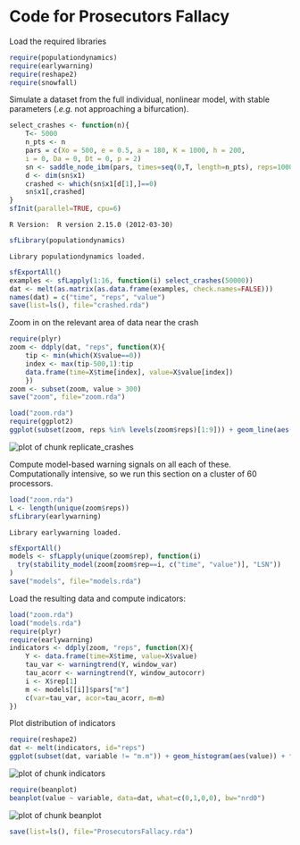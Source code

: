 


# Code for Prosecutors Fallacy 

Load the required libraries 


```r
require(populationdynamics)
require(earlywarning)
require(reshape2)
require(snowfall)
```




Simulate a dataset from the full individual, nonlinear model, with stable parameters (*.e.g.* not approaching a bifurcation).



```r
select_crashes <- function(n){
	T<- 5000
	n_pts <- n
	pars = c(Xo = 500, e = 0.5, a = 180, K = 1000, h = 200,
    i = 0, Da = 0, Dt = 0, p = 2)
	sn <- saddle_node_ibm(pars, times=seq(0,T, length=n_pts), reps=1000)
	d <- dim(sn$x1)
	crashed <- which(sn$x1[d[1],]==0)
	sn$x1[,crashed] 
}
sfInit(parallel=TRUE, cpu=6)
```



```
R Version:  R version 2.15.0 (2012-03-30) 

```



```r
sfLibrary(populationdynamics)
```



```
Library populationdynamics loaded.
```



```r
sfExportAll()
examples <- sfLapply(1:16, function(i) select_crashes(50000))
dat <- melt(as.matrix(as.data.frame(examples, check.names=FALSE)))
names(dat) = c("time", "reps", "value")
save(list=ls(), file="crashed.rda")
```




Zoom in on the relevant area of data near the crash



```r
require(plyr)
zoom <- ddply(dat, "reps", function(X){
    tip <- min(which(X$value==0))
    index <- max(tip-500,1):tip
    data.frame(time=X$time[index], value=X$value[index])
    })
zoom <- subset(zoom, value > 300)
save("zoom", file="zoom.rda")
```






```r
load("zoom.rda")
require(ggplot2)
ggplot(subset(zoom, reps %in% levels(zoom$reps)[1:9])) + geom_line(aes(time, value)) + facet_wrap(~reps, scales="free")
```

![plot of chunk replicate_crashes](http://farm8.staticflickr.com/7112/7129491761_e6d5ceee2f_o.png) 


Compute model-based warning signals on all each of these.  
Computationally intensive, so we run this section on a cluster of 60 processors.  




```r
load("zoom.rda")
L <- length(unique(zoom$reps))
sfLibrary(earlywarning)
```



```
Library earlywarning loaded.
```



```r
sfExportAll()
models <- sfLapply(unique(zoom$rep), function(i)
  try(stability_model(zoom[zoom$rep==i, c("time", "value")], "LSN"))
)
save("models", file="models.rda")
```




Load the resulting data and compute indicators:



```r
load("zoom.rda")
load("models.rda")
require(plyr)
require(earlywarning)
indicators <- ddply(zoom, "reps", function(X){
    Y <- data.frame(time=X$time, value=X$value)
    tau_var <- warningtrend(Y, window_var)
    tau_acorr <- warningtrend(Y, window_autocorr)
    i <- X$rep[1]
    m <- models[[i]]$pars["m"]
    c(var=tau_var, acor=tau_acorr, m=m)
})
```




Plot distribution of indicators



```r
require(reshape2)
dat <- melt(indicators, id="reps")
ggplot(subset(dat, variable != "m.m")) + geom_histogram(aes(value)) + facet_wrap(~variable)
```

![plot of chunk indicators](http://farm8.staticflickr.com/7225/7129493489_7ebf36701c_o.png) 





```r
require(beanplot)
beanplot(value ~ variable, data=dat, what=c(0,1,0,0), bw="nrd0")
```

![plot of chunk beanplot](http://farm8.staticflickr.com/7108/7129494241_0cd9fd72a0_o.png) 

```r
save(list=ls(), file="ProsecutorsFallacy.rda")
```







